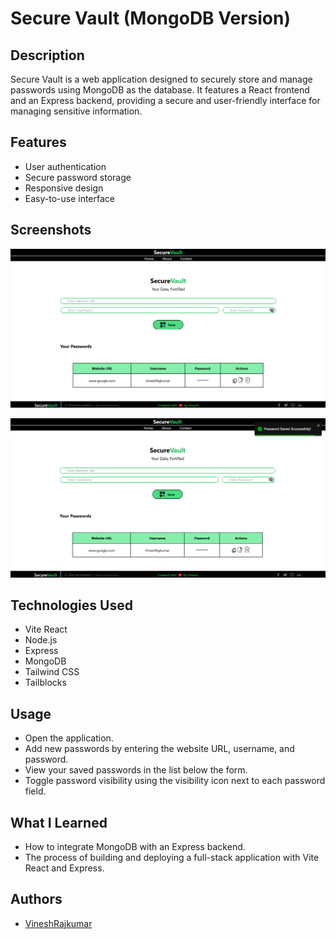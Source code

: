 # Secure Vault (MongoDB Version)

## Description

Secure Vault is a web application designed to securely store and manage passwords using MongoDB as the database. It features a React frontend and an Express backend, providing a secure and user-friendly interface for managing sensitive information.

## Features

- User authentication
- Secure password storage
- Responsive design
- Easy-to-use interface

## Screenshots

![SecureVault Screenshot](https://github.com/VineshRajkumar/SecureVault-MongoDB/blob/d81b42097622e4f6c48d53815af26dd5db3c0d0c/Screenshot%202024-07-19%20201937.png)

![SecureVault Screenshot](https://github.com/VineshRajkumar/SecureVault-MongoDB/blob/d81b42097622e4f6c48d53815af26dd5db3c0d0c/Screenshot%202024-07-19%20202143.png)

## Technologies Used

- Vite React
- Node.js
- Express
- MongoDB
- Tailwind CSS
- Tailblocks

## Usage

 - Open the application.
 - Add new passwords by entering the website URL, username, and password.
 - View your saved passwords in the list below the form.
 - Toggle password visibility using the visibility icon next to each password field.

## What I Learned

- How to integrate MongoDB with an Express backend.
- The process of building and deploying a full-stack application with Vite React and Express.


## Authors

- [VineshRajkumar](https://github.com/VineshRajkumar)
